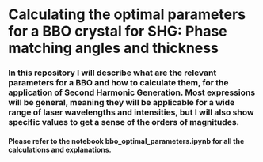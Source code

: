 # Calculating the optimal parameters for a BBO crystal for SHG: Phase matching angles and thickness

### In this repository I will describe what are the relevant parameters for a BBO and how to calculate them, for the application of Second Harmonic Generation. Most expressions will be general, meaning they will be applicable for a wide range of laser wavelengths and intensities, but I will also show specific values to get a sense of the orders of magnitudes. 

#### Please refer to the notebook bbo_optimal_parameters.ipynb for all the calculations and explanations.


